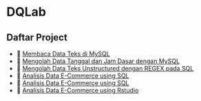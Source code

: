 # DQLab
## Daftar Project
  - 📄 [Membaca Data Teks di MySQL](Membaca%20Data%20Teks%20di%20MySQL.sql)
  - 📄 [Mengolah Data Tanggal dan Jam Dasar dengan MySQL](Mengolah%20Data%20Tanggal%20dan%20Jam%20Dasar%20dengan%20MySQL.sql)
  - 📄 [Mengolah Data Teks Unstructured dengan REGEX pada SQL](Mengolah%20Data%20Teks%20Unstructured%20dengan%20REGEX%20pada%20SQL.sql)
  - 📄 [Analisis Data E-Commerce using SQL](Analisis%20Data%20E-Commerce%20using%20SQL.sql)
  - 📄 [Analisis Data E-Commerce using SQL](Analisis%20Data%20E-Commerce%20using%20SQL.sql)
  - 📄 [Analisis Data E-Commerce using Rstudio](Analisis%20Data%20E-Commerce%20using%20Rstudio.R)
